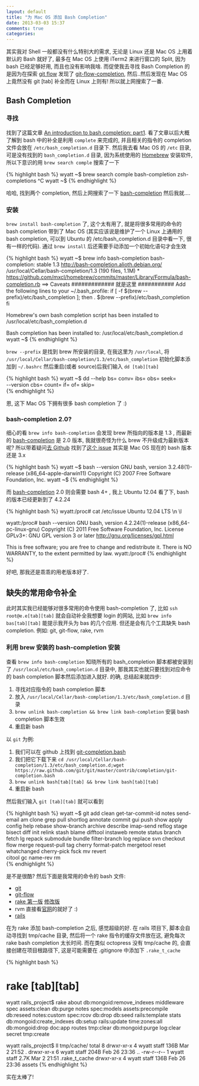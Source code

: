 ```yaml
---
layout: default
title: "为 Mac OS 添加 Bash Completion"
date: 2013-03-03 15:37
comments: true
categories: 
---
```

其实我对 Shell 一般都没有什么特别大的需求, 无论是 Linux 还是 Mac OS 上用着默认的 Bash 就好了, 最多在 Mac OS 上使用 iTerm2 来进行窗口的 Split, 因为 bash 已经足够好用, 而且也没有影响我啥. 而促使我去寻找 Bash Completion 的是因为在探索 [git flow](https://github.com/nvie/gitflow) 发现了 [git-flow-completion](https://github.com/bobthecow/git-flow-completion), 然后..然后发现在 Mac OS 上竟然没有 git [tab] 补全而在 Linux 上则有! 所以就上网搜索了一番.

## Bash Completion

### 寻找
找到了这篇文章 [An introduction to bash completion: part1](http://www.debian-administration.org/articles/316). 看了文章以后大概了解到 bash 中的补全是利用 `complete` 来完成的, 并且相关的指令的 completion 文件会放在 `/etc/bash_completion.d` 目录下. 然后我去看 Mac OS 的 `/etc` 目录, 可是没有找到的 `bash_completion.d` 目录, 因为系统使用的 [Homebrew](http://mxcl.github.com/homebrew/) 安装软件, 所以下意识的用 `brew search comple` 搜索了一下

{% highlight bash %}
wyatt ~$ brew search comple
bash-completion	  zsh-completions
^C
wyatt ~$ 
{% endhighlight %}

哈哈, 找到两个 completion, 然后上网搜索了一下 [bash-completion](bc) 然后我就….

### 安装
 `brew install bash-completion` 了, 这个太有用了, 就是将很多常用的命令的 bash completion 带到了 Mac OS (其实应该说是维护了一个 Linux 上通用的 bash completion, 可以到 Ubuntu 的 /etc/bash_completion.d 目录中看一下, 很有一样的代码). 通过 `brew install` 后还需要手动添加一个初始化语句才会生效

{% highlight bash %}
wyatt ~$ brew info bash-completion 
bash-completion: stable 1.3
http://bash-completion.alioth.debian.org/
/usr/local/Cellar/bash-completion/1.3 (190 files, 1.1M) *
https://github.com/mxcl/homebrew/commits/master/Library/Formula/bash-completion.rb
==> Caveats
############# 就是这里 ###########
Add the following lines to your ~/.bash_profile:
  if [ -f $(brew --prefix)/etc/bash_completion ]; then
    . $(brew --prefix)/etc/bash_completion
  fi

Homebrew's own bash completion script has been installed to
  /usr/local/etc/bash_completion.d

Bash completion has been installed to:
  /usr/local/etc/bash_completion.d
wyatt ~$ 
{% endhighlight %}

`brew --prefix` 是找到 brew 所安装的目录, 在我这里为 `/usr/local`, 将 `/usr/local/Cellar/bash-completion/1.3/etc/bash_completion` 初始化脚本添加到 `~/.bashrc` 然后重启(或者 source)后我们输入 `dd [tab][tab]`

{% highlight bash %}
wyatt ~$ dd 
--help     bs=        conv=      ibs=       obs=       seek=      
--version  cbs=       count=     if=        of=        skip=      
{% endhighlight %}

恩, 这下 Mac OS 下拥有很多 bash completion 了 :)

### bash-completion 2.0?
细心的看 `brew info bash-completion` 会发现 brew 所指向的版本是 1.3 , 而最新的 [bash-completion](bc) 是 2.0 版本, 我就很奇怪为什么 brew 不升级成为最新版本呢? 所以带着疑问[去 Github](https://github.com/mxcl/homebrew/issues/search?q=bash-completion) 找到了[这个 issue](https://github.com/mxcl/homebrew/issues/13212) 其实是 Mac OS 现在的 bash 版本还是 3.x

{% highlight bash %}
wyatt ~$ bash --version
GNU bash, version 3.2.48(1)-release (x86_64-apple-darwin11)
Copyright (C) 2007 Free Software Foundation, Inc.
wyatt ~$ 
{% endhighlight %}

而 [bash-completion](bc) 2.0 则会需要 bash 4+ , 我上 Ubuntu 12.04 看了下, bash 的版本已经更新到了 4.2.24

{% highlight bash %}
wyatt:/proc# cat /etc/issue
Ubuntu 12.04 LTS \n \l

wyatt:/proc# bash --version
GNU bash, version 4.2.24(1)-release (x86_64-pc-linux-gnu)
Copyright (C) 2011 Free Software Foundation, Inc.
License GPLv3+: GNU GPL version 3 or later <http://gnu.org/licenses/gpl.html>

This is free software; you are free to change and redistribute it.
There is NO WARRANTY, to the extent permitted by law.
wyatt:/proc# 
{% endhighlight %}

好吧, 那我还是乖乖的用老版本好了.

## 缺失的常用命令补全
此时其实我已经能够对很多常用的命令使用 bash-completion 了, 比如 `ssh root@e.e[tab][tab]` 就会自动补全我想要 login 的网站, 比如 `brew info bas[tab][tab]` 能提示我开头为 bas 的几个应用. 但还是会有几个工具缺失 bash completion. 例如: git, git-flow, rake, rvm

### 利用 brew 安装的 bash-completion 安装
查看 `brew info bash-completion` 知晓所有的 bash_completion 脚本都被安装到了 `/usr/local/etc/bash_completion.d` 目录中, 那我其实也就只要找到对应命令的 bash completion 脚本然后添加进入就好. 的确, 总结起来就四步:

1. 寻找对应指令的 bash completion 脚本
2. 放入 `/usr/local/Cellar/bash-completion/1.3/etc/bash_completion.d` 目录
3. `brew unlink bash-completion && brew link bash-completion` 安装 bash completion 脚本生效
4. 重启新 bash

以 `git` 为例:

1. 我们可以在 github 上找到 [git-completion.bash](https://github.com/git/git/blob/master/contrib/completion/git-completion.bash)
2. 我们把它下载下来 `cd /usr/local/Cellar/bash-completion/1.3/etc/bash_completion.d;wget https://raw.github.com/git/git/master/contrib/completion/git-completion.bash`
3. `brew unlink bash[tab][tab] && brew link bash[tab][tab]`
4. 重启新 bash

然后我们输入 `git [tab][tab]` 就可以看到

{% highlight bash %}
wyatt ~$ git 
add                 clean               get-tar-commit-id   notes               send-email 
am                  clone               grep                pull                shortlog 
annotate            commit              gui                 push                show 
apply               config              help                rebase              show-branch 
archive             describe            imap-send           reflog              stage 
bisect              diff                init                relink              stash 
blame               difftool            instaweb            remote              status 
branch              fetch               lg                  repack              submodule 
bundle              filter-branch       log                 replace             svn 
checkout            flow                merge               request-pull        tag 
cherry              format-patch        mergetool           reset               whatchanged 
cherry-pick         fsck                mv                  revert              
citool              gc                  name-rev            rm                  
{% endhighlight %}

是不是很酷? 然后下面是我常用的命令的 bash 文件:

* [git](https://github.com/git/git/blob/master/contrib/completion/git-completion.bash)
* [git-flow](https://github.com/bobthecow/git-flow-completion)
* [rake 第一版](http://turadg.aleahmad.net/2011/02/bash-completion-for-rake-tasks/) [修改版](https://gist.github.com/turadg/840663)
* rvm 直接看[官网](https://rvm.io/workflow/completion/)的就好了 :)
* [rails](https://github.com/jweslley/rails_completion/blob/master/rails.bash)

在为 rake 添加 bash-completion 之后, 感觉超级的好. 在 rails 项目下, 脚本会自动寻找到 tmp/cache 目录, 然后将一个 rake 指令的缓存文件放在这, 避免每次 rake bash completion 太长时间. 而在类似 octopress 没有 tmp/cache 的, 会直接创建在项目根路径下, 这是可能需要在 .gitignore 中添加下 `.rake_t_cache`

{% highlight bash %}
# rake [tab][tab]
wyatt rails_project$ rake 
about                      db:mongoid:remove_indexes  middleware                 spec
assets:clean               db:purge                   notes                      spec:models
assets:precompile          db:reseed                  notes:custom               spec:rcov
db:drop                    db:seed                    rails:template             stats
db:mongoid:create_indexes  db:setup                   rails:update               time:zones:all
db:mongoid:drop            doc:app                    routes                     tmp:clear
db:mongoid:purge           log:clear                  secret                     tmp:create

wyatt rails_project$ ll tmp/cache/
total 8
drwxr-xr-x  4 wyatt  staff   136B Mar  2 21:52 .
drwxr-xr-x  6 wyatt  staff   204B Feb 26 23:36 ..
-rw-r--r--  1 wyatt  staff   2.7K Mar  2 21:51 .rake_t_cache
drwxr-xr-x  4 wyatt  staff   136B Feb 26 23:36 assets
{% endhighlight %}

实在太棒了!




[bc]: http://bash-completion.alioth.debian.org/ 'bash-completion'
